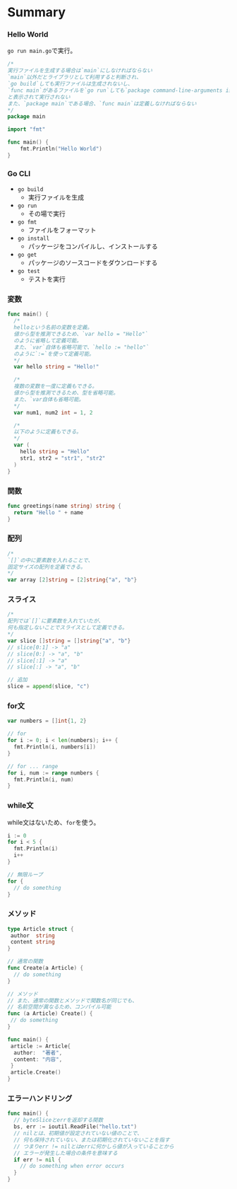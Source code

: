 # Summary

### Hello World

`go run main.go`で実行。

```go
/*
実行ファイルを生成する場合は`main`にしなければならない
`main`以外だとライブラリとして利用すると判断され、
`go build`しても実行ファイルは生成されないし、
`func main`があるファイルを`go run`しても`package command-line-arguments is not a main package`
と表示されて実行されない
また、`package main`である場合、`func main`は定義しなければならない
*/
package main

import "fmt"

func main() {
    fmt.Println("Hello World")
}
```

### Go CLI

- `go build`
  - 実行ファイルを生成
- `go run`
  - その場で実行
- `go fmt`
  - ファイルをフォーマット
- `go install`
  - パッケージをコンパイルし、インストールする
- `go get`
  - パッケージのソースコードをダウンロードする
- `go test`
  - テストを実行

### 変数

```go
func main() {
  /*
  helloという名前の変数を定義。
  値から型を推測できるため、`var hello = "Hello"`
  のように省略して定義可能。
  また、`var`自体も省略可能で、`hello := "hello"`
  のように`:=`を使って定義可能。
  */
  var hello string = "Hello!"

  /*
  複数の変数を一度に定義もできる。
  値から型を推測できるため、型を省略可能。
  また、`var自体も省略可能。
  */
  var num1, num2 int = 1, 2

  /*
  以下のように定義もできる。
  */
  var (
    hello string = "Hello"
    str1, str2 = "str1", "str2"
  )
}
```

### 関数

```go
func greetings(name string) string {
  return "Hello " + name
}
```

### 配列

```go
/*
`[]`の中に要素数を入れることで、
固定サイズの配列を定義できる。
*/
var array [2]string = [2]string{"a", "b"}
```

### スライス

```go
/*
配列では`[]`に要素数を入れていたが、
何も指定しないことでスライスとして定義できる。
*/
var slice []string = []string{"a", "b"}
// slice[0:1] -> "a"
// slice[0:] -> "a", "b"
// slice[:1] -> "a"
// slice[:] -> "a", "b"

// 追加
slice = append(slice, "c")
```

### for文

```go
var numbers = []int{1, 2}

// for
for i := 0; i < len(numbers); i++ {
  fmt.Println(i, numbers[i])
}

// for ... range
for i, num := range numbers {
  fmt.Println(i, num)
}
```

### while文

while文はないため、`for`を使う。

```go
i := 0
for i < 5 {
  fmt.Println(i)
  i++
}

// 無限ループ
for {
  // do something
}
```

### メソッド

```go
type Article struct {
 author  string
 content string
}

// 通常の関数
func Create(a Article) {
  // do something
}

// メソッド
// また、通常の関数とメソッドで関数名が同じでも、
// 名前空間が異なるため、コンパイル可能
func (a Article) Create() {
 // do something
}

func main() {
 article := Article{
  author:  "著者",
  content: "内容",
 }
 article.Create()
}
```

### エラーハンドリング

```go
func main() {
  // byteSliceとerrを返却する関数
  bs, err := ioutil.ReadFile("hello.txt")
  // nilとは、初期値が設定されていない値のことで、
  // 何も保持されていない、または初期化されていないことを指す
  // つまりerr != nilとはerrに何かしら値が入っていることから
  // エラーが発生した場合の条件を意味する
  if err != nil {
    // do something when error occurs
  }
}
```
